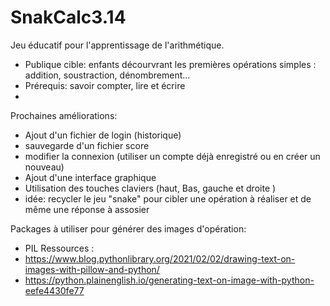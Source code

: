# SnakCalc3.14
Jeu éducatif pour l'apprentissage de l'arithmétique.

- Publique cible: enfants décourvrant les premières opérations simples : addition, soustraction, dénombrement...
- Prérequis: savoir compter, lire et écrire
- 
Prochaines améliorations:

* Ajout d'un fichier de login (historique)
* sauvegarde d'un fichier score
* modifier la connexion (utiliser un compte déjà enregistré ou en créer un nouveau)
* Ajout d'une interface graphique
* Utilisation des touches claviers (haut, Bas, gauche et droite )
* idée: recycler le jeu "snake" pour cibler une opération à réaliser et de même une réponse à assosier

Packages à utiliser pour générer des images d'opération:

* PIL Ressources :
* https://www.blog.pythonlibrary.org/2021/02/02/drawing-text-on-images-with-pillow-and-python/
* https://python.plainenglish.io/generating-text-on-image-with-python-eefe4430fe77